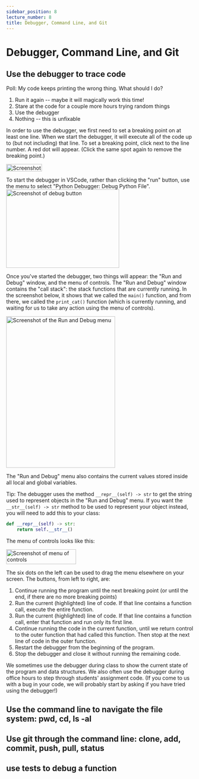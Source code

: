 ```yaml
---
sidebar_position: 8
lecture_number: 8
title: Debugger, Command Line, and Git
---
```


# Debugger, Command Line, and Git

## Use the debugger to trace code

Poll: My code keeps printing the wrong thing. What should I do?

1. Run it again -- maybe it will magically work this time!
2. Stare at the code for a couple more hours trying random things
3. Use the debugger
4. Nothing -- this is unfixable

In order to use the debugger, we first need to set a breaking point on at least one line. When we start the debugger, it will execute all of the code up to (but not including) that line. To set a breaking point, click next to the line number. A red dot will appear. (Click the same spot again to remove the breaking point.)

<img width="96" height="20" alt="Screenshot of breaking point" src="https://github.com/user-attachments/assets/4272efbb-d9ed-428f-bb64-67b85453161b" />

To start the debugger in VSCode, rather than clicking the "run" button, use the menu to select "Python Debugger: Debug Python File".
<img width="304" height="211" alt="Screenshot of debug button" src="https://github.com/user-attachments/assets/03657698-0a9a-4c83-9ce7-0ffd5087f2b3" />

Once you've started the debugger, two things will appear: the "Run and Debug" window, and the menu of controls. The "Run and Debug" window contains the "call stack": the stack functions that are currently running. In the screenshot below, it shows that we called the `main()` function, and from there, we called the `print_cat()` function (which is currently running, and waiting for us to take any action using the menu of controls).

<img width="293" height="407" alt="Screenshot of the Run and Debug menu" src="https://github.com/user-attachments/assets/b2c10aaf-efe0-4a1f-b69f-3dd38efbf2ad" />

The "Run and Debug" menu also contains the current values stored inside all local and global variables.

Tip: The debugger uses the method `__repr__(self) -> str` to get the string used to represent objects in the "Run and Debug" menu. If you want the `__str__(self) -> str` method to be used to represent your object instead, you will need to add this to your class:
```python
def __repr__(self) -> str:
    return self.__str__()
```

The menu of controls looks like this:

<img width="188" height="40" alt="Screenshot of menu of controls" src="https://github.com/user-attachments/assets/9aff1dec-30a5-423b-819b-c8b32a50778a" />

The six dots on the left can be used to drag the menu elsewhere on your screen. The buttons, from left to right, are:
1. Continue running the program until the next breaking point (or until the end, if there are no more breaking points)
2. Run the current (highlighted) line of code. If that line contains a function call, execute the entire function.
3. Run the current (highlighted) line of code. If that line contains a function call, enter that function and run only its first line.
4. Continue running the code in the current function, until we return control to the outer function that had called this function. Then stop at the next line of code in the outer function.
5. Restart the debugger from the beginning of the program.
6. Stop the debugger and close it without running the remaining code.

We sometimes use the debugger during class to show the current state of the program and data structures. We also often use the debugger during office hours to step through students' assignment code. (If you come to us with a bug in your code, we will probably start by asking if you have tried using the debugger!)

## Use the command line to navigate the file system: pwd, cd, ls -al
## Use git through the command line: clone, add, commit, push, pull, status
## use tests to debug a function
